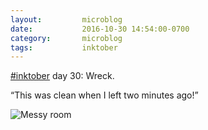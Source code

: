 ```yaml
---
layout:         microblog
date:           2016-10-30 14:54:00-0700
category:       microblog
tags:           inktober
---
```

[#inktober](/tags/inktober) day 30: Wreck.

“This was clean when I left two minutes ago!”

![Messy room](/images/microblog/201610301454.jpg)
